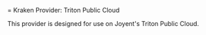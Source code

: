 = Kraken Provider: Triton Public Cloud

This provider is designed for use on Joyent's Triton Public Cloud.
